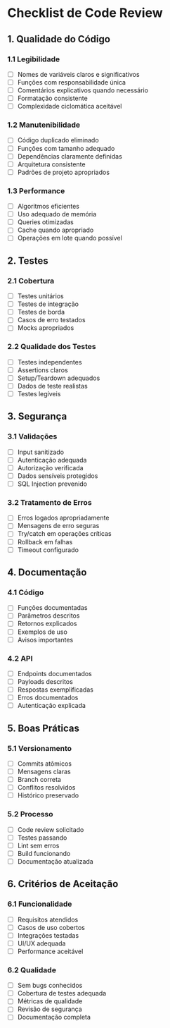 # Checklist de Code Review

## 1. Qualidade do Código

### 1.1 Legibilidade
- [ ] Nomes de variáveis claros e significativos
- [ ] Funções com responsabilidade única
- [ ] Comentários explicativos quando necessário
- [ ] Formatação consistente
- [ ] Complexidade ciclomática aceitável

### 1.2 Manutenibilidade
- [ ] Código duplicado eliminado
- [ ] Funções com tamanho adequado
- [ ] Dependências claramente definidas
- [ ] Arquitetura consistente
- [ ] Padrões de projeto apropriados

### 1.3 Performance
- [ ] Algoritmos eficientes
- [ ] Uso adequado de memória
- [ ] Queries otimizadas
- [ ] Cache quando apropriado
- [ ] Operações em lote quando possível

## 2. Testes

### 2.1 Cobertura
- [ ] Testes unitários
- [ ] Testes de integração
- [ ] Testes de borda
- [ ] Casos de erro testados
- [ ] Mocks apropriados

### 2.2 Qualidade dos Testes
- [ ] Testes independentes
- [ ] Assertions claros
- [ ] Setup/Teardown adequados
- [ ] Dados de teste realistas
- [ ] Testes legíveis

## 3. Segurança

### 3.1 Validações
- [ ] Input sanitizado
- [ ] Autenticação adequada
- [ ] Autorização verificada
- [ ] Dados sensíveis protegidos
- [ ] SQL Injection prevenido

### 3.2 Tratamento de Erros
- [ ] Erros logados apropriadamente
- [ ] Mensagens de erro seguras
- [ ] Try/catch em operações críticas
- [ ] Rollback em falhas
- [ ] Timeout configurado

## 4. Documentação

### 4.1 Código
- [ ] Funções documentadas
- [ ] Parâmetros descritos
- [ ] Retornos explicados
- [ ] Exemplos de uso
- [ ] Avisos importantes

### 4.2 API
- [ ] Endpoints documentados
- [ ] Payloads descritos
- [ ] Respostas exemplificadas
- [ ] Erros documentados
- [ ] Autenticação explicada

## 5. Boas Práticas

### 5.1 Versionamento
- [ ] Commits atômicos
- [ ] Mensagens claras
- [ ] Branch correta
- [ ] Conflitos resolvidos
- [ ] Histórico preservado

### 5.2 Processo
- [ ] Code review solicitado
- [ ] Testes passando
- [ ] Lint sem erros
- [ ] Build funcionando
- [ ] Documentação atualizada

## 6. Critérios de Aceitação

### 6.1 Funcionalidade
- [ ] Requisitos atendidos
- [ ] Casos de uso cobertos
- [ ] Integrações testadas
- [ ] UI/UX adequada
- [ ] Performance aceitável

### 6.2 Qualidade
- [ ] Sem bugs conhecidos
- [ ] Cobertura de testes adequada
- [ ] Métricas de qualidade
- [ ] Revisão de segurança
- [ ] Documentação completa 